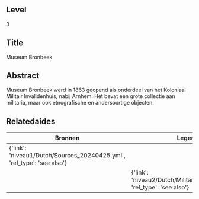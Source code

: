 ## Level
3
## Title
Museum Bronbeek
## Abstract
Museum Bronbeek werd in 1863 geopend als onderdeel van het Koloniaal Militair Invalidenhuis, nabij Arnhem. Het bevat een grote collectie aan militaria, maar ook etnografische en andersoortige objecten.
## Relatedaides
| Bronnen | Leger En Marine |
| --- | --- |
| {'link': 'niveau1/Dutch/Sources_20240425.yml', 'rel_type': 'see also'} |  |
|  | {'link': 'niveau2/Dutch/MilitaryAndNavy_20240326.yml', 'rel_type': 'see also'} |
